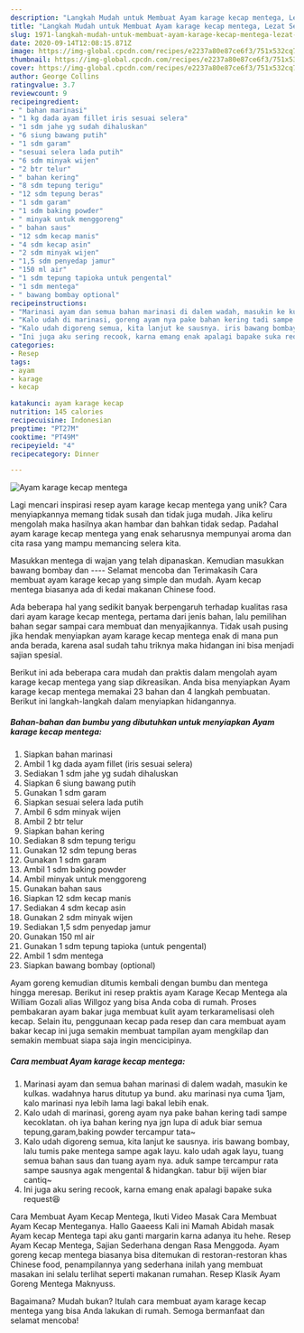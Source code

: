 ```yaml
---
description: "Langkah Mudah untuk Membuat Ayam karage kecap mentega, Lezat Sekali"
title: "Langkah Mudah untuk Membuat Ayam karage kecap mentega, Lezat Sekali"
slug: 1971-langkah-mudah-untuk-membuat-ayam-karage-kecap-mentega-lezat-sekali
date: 2020-09-14T12:08:15.871Z
image: https://img-global.cpcdn.com/recipes/e2237a80e87ce6f3/751x532cq70/ayam-karage-kecap-mentega-foto-resep-utama.jpg
thumbnail: https://img-global.cpcdn.com/recipes/e2237a80e87ce6f3/751x532cq70/ayam-karage-kecap-mentega-foto-resep-utama.jpg
cover: https://img-global.cpcdn.com/recipes/e2237a80e87ce6f3/751x532cq70/ayam-karage-kecap-mentega-foto-resep-utama.jpg
author: George Collins
ratingvalue: 3.7
reviewcount: 9
recipeingredient:
- " bahan marinasi"
- "1 kg dada ayam fillet iris sesuai selera"
- "1 sdm jahe yg sudah dihaluskan"
- "6 siung bawang putih"
- "1 sdm garam"
- "sesuai selera lada putih"
- "6 sdm minyak wijen"
- "2 btr telur"
- " bahan kering"
- "8 sdm tepung terigu"
- "12 sdm tepung beras"
- "1 sdm garam"
- "1 sdm baking powder"
- " minyak untuk menggoreng"
- " bahan saus"
- "12 sdm kecap manis"
- "4 sdm kecap asin"
- "2 sdm minyak wijen"
- "1,5 sdm penyedap jamur"
- "150 ml air"
- "1 sdm tepung tapioka untuk pengental"
- "1 sdm mentega"
- " bawang bombay optional"
recipeinstructions:
- "Marinasi ayam dan semua bahan marinasi di dalem wadah, masukin ke kulkas. wadahnya harus ditutup ya bund. aku marinasi nya cuma 1jam, kalo marinasi nya lebih lama lagi bakal lebih enak."
- "Kalo udah di marinasi, goreng ayam nya pake bahan kering tadi sampe kecoklatan. oh iya bahan kering nya jgn lupa di aduk biar semua tepung,garam,baking powder tercampur tata~"
- "Kalo udah digoreng semua, kita lanjut ke sausnya. iris bawang bombay, lalu tumis pake mentega sampe agak layu. kalo udah agak layu, tuang semua bahan saus dan tuang ayam nya. aduk sampe tercampur rata sampe sausnya agak mengental &amp; hidangkan. tabur biji wijen biar cantiq~"
- "Ini juga aku sering recook, karna emang enak apalagi bapake suka request😆"
categories:
- Resep
tags:
- ayam
- karage
- kecap

katakunci: ayam karage kecap 
nutrition: 145 calories
recipecuisine: Indonesian
preptime: "PT27M"
cooktime: "PT49M"
recipeyield: "4"
recipecategory: Dinner

---
```



![Ayam karage kecap mentega](https://img-global.cpcdn.com/recipes/e2237a80e87ce6f3/751x532cq70/ayam-karage-kecap-mentega-foto-resep-utama.jpg)

Lagi mencari inspirasi resep ayam karage kecap mentega yang unik? Cara menyiapkannya memang tidak susah dan tidak juga mudah. Jika keliru mengolah maka hasilnya akan hambar dan bahkan tidak sedap. Padahal ayam karage kecap mentega yang enak seharusnya mempunyai aroma dan cita rasa yang mampu memancing selera kita.

Masukkan mentega di wajan yang telah dipanaskan. Kemudian masukkan bawang bombay dan ---- Selamat mencoba dan Terimakasih Cara membuat ayam karage kecap yang simple dan mudah. Ayam kecap mentega biasanya ada di kedai makanan Chinese food.

Ada beberapa hal yang sedikit banyak berpengaruh terhadap kualitas rasa dari ayam karage kecap mentega, pertama dari jenis bahan, lalu pemilihan bahan segar sampai cara membuat dan menyajikannya. Tidak usah pusing jika hendak menyiapkan ayam karage kecap mentega enak di mana pun anda berada, karena asal sudah tahu triknya maka hidangan ini bisa menjadi sajian spesial.


Berikut ini ada beberapa cara mudah dan praktis dalam mengolah ayam karage kecap mentega yang siap dikreasikan. Anda bisa menyiapkan Ayam karage kecap mentega memakai 23 bahan dan 4 langkah pembuatan. Berikut ini langkah-langkah dalam menyiapkan hidangannya.

<!--inarticleads1-->

##### Bahan-bahan dan bumbu yang dibutuhkan untuk menyiapkan Ayam karage kecap mentega:

1. Siapkan  bahan marinasi
1. Ambil 1 kg dada ayam fillet (iris sesuai selera)
1. Sediakan 1 sdm jahe yg sudah dihaluskan
1. Siapkan 6 siung bawang putih
1. Gunakan 1 sdm garam
1. Siapkan sesuai selera lada putih
1. Ambil 6 sdm minyak wijen
1. Ambil 2 btr telur
1. Siapkan  bahan kering
1. Sediakan 8 sdm tepung terigu
1. Gunakan 12 sdm tepung beras
1. Gunakan 1 sdm garam
1. Ambil 1 sdm baking powder
1. Ambil  minyak untuk menggoreng
1. Gunakan  bahan saus
1. Siapkan 12 sdm kecap manis
1. Sediakan 4 sdm kecap asin
1. Gunakan 2 sdm minyak wijen
1. Sediakan 1,5 sdm penyedap jamur
1. Gunakan 150 ml air
1. Gunakan 1 sdm tepung tapioka (untuk pengental)
1. Ambil 1 sdm mentega
1. Siapkan  bawang bombay (optional)


Ayam goreng kemudian ditumis kembali dengan bumbu dan mentega hingga meresap. Berikut ini resep praktis ayam Karage Kecap Mentega ala William Gozali alias Willgoz yang bisa Anda coba di rumah. Proses pembakaran ayam bakar juga membuat kulit ayam terkaramelisasi oleh kecap. Selain itu, penggunaan kecap pada resep dan cara membuat ayam bakar kecap ini juga semakin membuat tampilan ayam mengkilap dan semakin membuat siapa saja ingin mencicipinya. 

<!--inarticleads2-->

##### Cara membuat Ayam karage kecap mentega:

1. Marinasi ayam dan semua bahan marinasi di dalem wadah, masukin ke kulkas. wadahnya harus ditutup ya bund. aku marinasi nya cuma 1jam, kalo marinasi nya lebih lama lagi bakal lebih enak.
1. Kalo udah di marinasi, goreng ayam nya pake bahan kering tadi sampe kecoklatan. oh iya bahan kering nya jgn lupa di aduk biar semua tepung,garam,baking powder tercampur tata~
1. Kalo udah digoreng semua, kita lanjut ke sausnya. iris bawang bombay, lalu tumis pake mentega sampe agak layu. kalo udah agak layu, tuang semua bahan saus dan tuang ayam nya. aduk sampe tercampur rata sampe sausnya agak mengental &amp; hidangkan. tabur biji wijen biar cantiq~
1. Ini juga aku sering recook, karna emang enak apalagi bapake suka request😆


Cara Membuat Ayam Kecap Mentega, Ikuti Video Masak Cara Membuat Ayam Kecap Menteganya. Hallo Gaaeess Kali ini Mamah Abidah masak Ayam kecap Mentega tapi aku ganti margarin karna adanya itu hehe. Resep Ayam Kecap Mentega, Sajian Sederhana dengan Rasa Menggoda. Ayam goreng kecap mentega biasanya bisa ditemukan di restoran-restoran khas Chinese food, penampilannya yang sederhana inilah yang membuat masakan ini selalu terlihat seperti makanan rumahan. Resep Klasik Ayam Goreng Mentega Maknyuss. 

Bagaimana? Mudah bukan? Itulah cara membuat ayam karage kecap mentega yang bisa Anda lakukan di rumah. Semoga bermanfaat dan selamat mencoba!
